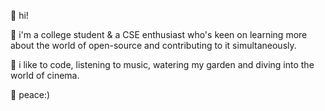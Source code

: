 👋 hi!

📝 i'm a college student & a CSE enthusiast who's keen on learning more about the world of open-source and contributing to it simultaneously.

🍁 i like to code, listening to music, watering my garden and diving into the world of cinema.

🌆 peace:)

